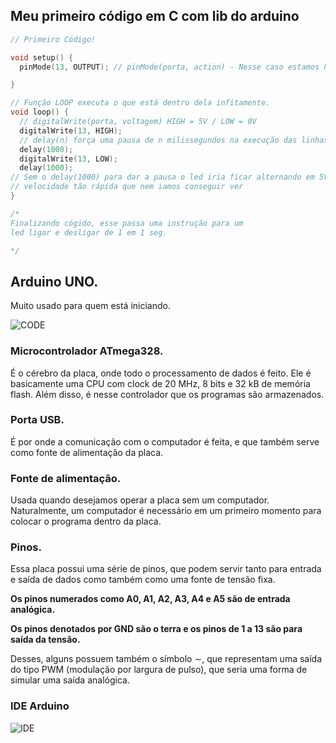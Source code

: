 ## Meu primeiro código em C com lib do arduino

```cpp
// Primeiro Código!

void setup() {
  pinMode(13, OUTPUT); // pinMode(porta, action) - Nesse caso estamos habilitando a PORTA 13 para saída de tensão

}

// Função LOOP executa o que está dentro dela infitamente.
void loop() {
  // digitalWrite(porta, voltagem) HIGH = 5V / LOW = 0V
  digitalWrite(13, HIGH);
  // delay(n) força uma pausa de n milissegundos na execução das linhas de comando.
  delay(1000);
  digitalWrite(13, LOW);
  delay(1000);
// Sem o delay(1000) para dar a pausa o led iria ficar alternando em 5V e 0V em uma
// velocidade tão rápida que nem iamos conseguir ver
}

/*
Finalizando cógido, esse passa uma instrução para um
led ligar e desligar de 1 em 1 seg.

*/
```

## Arduino UNO.

Muito usado para quem está iniciando.

![CODE](https://prod-files-secure.s3.us-west-2.amazonaws.com/24557c39-5ac8-469c-bfc3-128f79f9e20d/90bb3653-3ff4-4fa7-9b01-2594aefa183f/Untitled.png)

### **Microcontrolador ATmega328.**

É o cérebro da placa, onde todo o processamento de dados é feito. Ele é basicamente uma CPU com clock de 20 MHz, 8 bits e 32 kB de memória flash. Além disso, é nesse controlador que os programas são armazenados.

### **Porta USB.**

É por onde a comunicação com o computador é feita, e que também serve como fonte de alimentação da placa.

### Fonte de alimentação.

Usada quando desejamos operar a placa sem um computador. Naturalmente, um computador é necessário em um primeiro momento para colocar o programa dentro da placa.

### Pinos.

Essa placa possui uma série de pinos, que podem servir tanto para entrada e saída de dados como também como uma fonte de tensão fixa.

**Os pinos numerados como A0, A1, A2, A3, A4 e A5 são de entrada analógica.**

**Os pinos denotados por GND são o terra e os pinos de 1 a 13 são para saı́da da tensão.**

Desses, alguns possuem também o símbolo ∼, que representam uma saída do tipo PWM (modulação por largura de pulso), que seria uma forma de simular uma saı́da analógica.

### IDE Arduino

![IDE](https://prod-files-secure.s3.us-west-2.amazonaws.com/24557c39-5ac8-469c-bfc3-128f79f9e20d/29bfc6a7-d003-4495-832d-4085afd0035f/Untitled.png)
